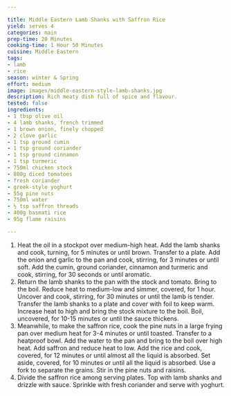 ```yaml
---

title: Middle Eastern Lamb Shanks with Saffron Rice
yield: serves 4
categories: main
prep-time: 20 Minutes
cooking-time: 1 Hour 50 Minutes
cuisine: Middle Eastern
tags:
- lamb
- rice
season: winter & Spring
effort: medium
image: images/middle-eastern-style-lamb-shanks.jpg
description: Rich meaty dish full of spice and flavour.
tested: false
ingredients:
- 1 tbsp olive oil
- 4 lamb shanks, french trimmed
- 1 brown onion, finely chopped
- 2 clove garlic
- 1 tsp ground cumin
- 1 tsp ground coriander
- 1 tsp ground cinnamon
- 1 tsp turmeric
- 750ml chicken stock
- 800g diced tomatoes
- fresh coriander
- greek-style yoghurt
- 55g pine nuts
- 750ml water
- ½ tsp saffron threads
- 400g basmati rice
- 95g flame raisins

---
```


1. Heat the oil in a stockpot over medium-high heat. Add the lamb shanks and cook, turning, for 5 minutes or until brown. Transfer to a plate. Add the onion and garlic to the pan and cook, stirring, for 3 minutes or until soft. Add the cumin, ground coriander, cinnamon and turmeric and cook, stirring, for 30 seconds or until aromatic.
2. Return the lamb shanks to the pan with the stock and tomato. Bring to the boil. Reduce heat to medium-low and simmer, covered, for 1 hour. Uncover and cook, stirring, for 30 minutes or until the lamb is tender. Transfer the lamb shanks to a plate and cover with foil to keep warm. Increase heat to high and bring the stock mixture to the boil. Boil, uncovered, for 10-15 minutes or until the sauce thickens.
3. Meanwhile, to make the saffron rice, cook the pine nuts in a large frying pan over medium heat for 3-4 minutes or until toasted. Transfer to a heatproof bowl. Add the water to the pan and bring to the boil over high heat. Add saffron and reduce heat to low. Add the rice and cook, covered, for 12 minutes or until almost all the liquid is absorbed. Set aside, covered, for 10 minutes or until all the liquid is absorbed. Use a fork to separate the grains. Stir in the pine nuts and raisins.
4. Divide the saffron rice among serving plates. Top with lamb shanks and drizzle with sauce. Sprinkle with fresh coriander and serve with yoghurt.
